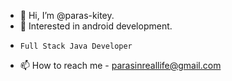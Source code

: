 - 👋 Hi, I’m @paras-kitey.
- 👀 Interested in android development.
-     Full Stack Java Developer
- 📫 How to reach me - parasinreallife@gmail.com

<!---
paras-kitey/paras-kitey is a ✨ special ✨ repository because its `README.md` (this file) appears on your GitHub profile.
You can click the Preview link to take a look at your changes.
--->
